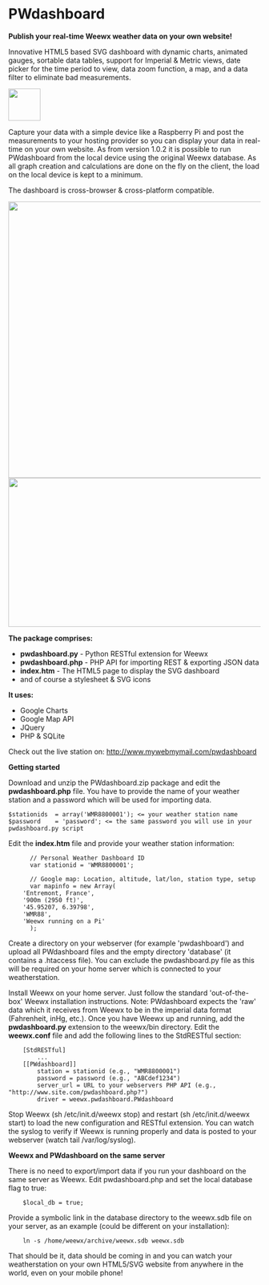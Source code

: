 PWdashboard
===========

<strong>Publish your real-time Weewx weather data on your own website!</strong>

Innovative HTML5 based SVG dashboard with dynamic charts, animated gauges, sortable data tables, support for Imperial & Metric views, date picker for the time period to view, data zoom function, a map, and a data filter to eliminate bad measurements.

<img src="http://www.mywebmymail.com/images/newstories/HTML5_Logo_64.png" height="64px" width="64px">

Capture your data with a simple device like a Raspberry Pi and post the measurements to your hosting provider so you can display your data in real-time on your own website.
As from version 1.0.2 it is possible to run PWdashboard from the local device using the original Weewx database. As all graph creation and calculations are done on the fly on the client, the load on the local device is kept to a minimum.

The dashboard is cross-browser & cross-platform compatible.

<img src="http://www.mywebmymail.com/images/newstories/pwdashboard.png" height="551px" width="625px">
<img src="http://www.mywebmymail.com/images/newstories/pwdashboardchart.png" height="297px" width="625px">

<strong>The package comprises:</strong>

<ul>
<li><strong>pwdashboard.py</strong> - Python RESTful extension for Weewx</li>
<li><strong>pwdashboard.php</strong> - PHP API for importing REST & exporting JSON data</li>
<li><strong>index.htm</strong> - The HTML5 page to display the SVG dashboard</li>
<li>and of course a stylesheet & SVG icons</li>
</ul>

<strong>It uses:</strong>

<ul>
<li>Google Charts</li>
<li>Google Map API</li>
<li>JQuery</li>
<li>PHP & SQLite</li>
</ul>

Check out the live station on: http://www.mywebmymail.com/pwdashboard

<strong>Getting started</strong>

Download and unzip the PWdashboard.zip package and edit the <strong>pwdashboard.php</strong> file. You have to provide the name of your weather station and a password which will be used for importing data.

```
$stationids  = array('WMR8800001'); <= your weather station name
$password    = 'password'; <= the same password you will use in your pwdashboard.py script
```


Edit the <strong>index.htm</strong> file and provide your weather station information:

```
      // Personal Weather Dashboard ID
      var stationid = 'WMR8800001';
      
      // Google map: Location, altitude, lat/lon, station type, setup
      var mapinfo = new Array(
	'Entremont, France', 
	'900m (2950 ft)', 
	'45.95207, 6.39798', 
	'WMR88', 
	'Weewx running on a Pi'
      );
```

Create a directory on your webserver (for example 'pwdashboard') and upload all PWdashboard files and the empty directory 'database' (it contains a .htaccess file). You can exclude the pwdashboard.py file as this will be required on your home server which is connected to your weatherstation.

Install Weewx on your home server. Just follow the standard 'out-of-the-box' Weewx installation instructions. Note: PWdashboard expects the 'raw' data which it receives from Weewx to be in the imperial data format (Fahrenheit, inHg, etc.). Once you have Weewx up and running, add the <strong>pwdashboard.py</strong> extension to the weewx/bin directory. Edit the <strong>weewx.conf</strong> file and add the following lines to the StdRESTful section:

```
    [StdRESTful]
        ...
    [[PWdashboard]]
        station = stationid (e.g., "WMR8800001") 
        password = password (e.g., "ABCdef1234") 
        server_url = URL to your webservers PHP API (e.g., "http://www.site.com/pwdashboard.php?") 
        driver = weewx.pwdashboard.PWdashboard
```

Stop Weewx (sh /etc/init.d/weewx stop) and restart (sh /etc/init.d/weewx start) to load the new configuration and RESTful extension. You can watch the syslog to verify if Weewx is running properly and data is posted to your webserver (watch tail /var/log/syslog).

<strong>Weewx and PWdashboard on the same server</strong>

There is no need to export/import data if you run your dashboard on the same server as Weewx. Edit pwdashboard.php and set the local database flag to true:

```
    $local_db = true;
```

Provide a symbolic link in the database directory to the weewx.sdb file on your server, as an example (could be different on your installation):

```
    ln -s /home/weewx/archive/weewx.sdb weewx.sdb
```

That should be it, data should be coming in and you can watch your weatherstation on your own HTML5/SVG website from anywhere in the world, even on your mobile phone!





